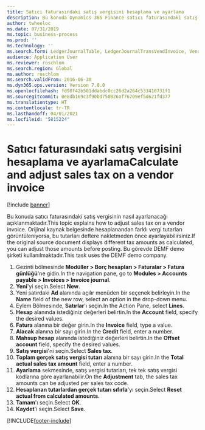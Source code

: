 ```yaml
---
title: Satıcı faturasındaki satış vergisini hesaplama ve ayarlama
description: Bu konuda Dynamics 365 Finance satıcı faturasındaki satış vergisinin nasıl ayarlanacağı açıklanmaktadır.
author: twheeloc
ms.date: 07/31/2019
ms.topic: business-process
ms.prod: ''
ms.technology: ''
ms.search.form: LedgerJournalTable, LedgerJournalTransVendInvoice, VendTableLookup, TaxTmpWorkTrans
audience: Application User
ms.reviewer: roschlom
ms.search.region: Global
ms.author: roschlom
ms.search.validFrom: 2016-06-30
ms.dyn365.ops.version: Version 7.0.0
ms.openlocfilehash: fd98f42b501ddabdc0cc26d2a264c533410731f1
ms.sourcegitcommit: 0e8db169c3f90bd750826af76709ef5d621fd377
ms.translationtype: HT
ms.contentlocale: tr-TR
ms.lasthandoff: 04/01/2021
ms.locfileid: "5815224"
---
```

# <a name="calculate-and-adjust-sales-tax-on-a-vendor-invoice"></a><span data-ttu-id="bb60b-103">Satıcı faturasındaki satış vergisini hesaplama ve ayarlama</span><span class="sxs-lookup"><span data-stu-id="bb60b-103">Calculate and adjust sales tax on a vendor invoice</span></span>

[!include [banner](../../includes/banner.md)]

<span data-ttu-id="bb60b-104">Bu konuda satıcı faturasındaki satış vergisinin nasıl ayarlanacağı açıklanmaktadır.</span><span class="sxs-lookup"><span data-stu-id="bb60b-104">This topic explains how to adjust sales tax on a vendor invoice.</span></span> <span data-ttu-id="bb60b-105">Orijinal kaynak belgesinde hesaplanandan farklı vergi tutarları görüntüleniyorsa, bu tutarları deftere nakletmeden önce ayarlayabilirsiniz.</span><span class="sxs-lookup"><span data-stu-id="bb60b-105">If the original source document displays different tax amounts as calculated, you can adjust those amounts before posting.</span></span> <span data-ttu-id="bb60b-106">Bu görevde DEMF demo şirketi kullanılmaktadır.</span><span class="sxs-lookup"><span data-stu-id="bb60b-106">This task uses the DEMF demo company.</span></span>

1. <span data-ttu-id="bb60b-107">Gezinti bölmesinde **Modüller > Borç hesapları > Faturalar > Fatura günlüğü**'ne gidin.</span><span class="sxs-lookup"><span data-stu-id="bb60b-107">In the navigation pane, go to **Modules > Accounts payable > Invoices > Invoice journal**.</span></span>
2. <span data-ttu-id="bb60b-108">**Yeni**'yi seçin.</span><span class="sxs-lookup"><span data-stu-id="bb60b-108">Select **New**.</span></span>
3. <span data-ttu-id="bb60b-109">Yeni satırdaki **Ad** alanında açılır menüden bir seçenek belirleyin.</span><span class="sxs-lookup"><span data-stu-id="bb60b-109">In the **Name** field of the new row, select an option in the drop-down menu.</span></span>
4. <span data-ttu-id="bb60b-110">Eylem Bölmesinde, **Satırlar**'ı seçin.</span><span class="sxs-lookup"><span data-stu-id="bb60b-110">In the Action Pane, select **Lines**.</span></span>
5. <span data-ttu-id="bb60b-111">**Hesap** alanında istediğiniz değerleri belirtin.</span><span class="sxs-lookup"><span data-stu-id="bb60b-111">In the **Account** field, specify the desired values.</span></span>
6. <span data-ttu-id="bb60b-112">**Fatura** alanına bir değer girin.</span><span class="sxs-lookup"><span data-stu-id="bb60b-112">In the **Invoice** field, type a value.</span></span>
7. <span data-ttu-id="bb60b-113">**Alacak** alanına bir sayı girin.</span><span class="sxs-lookup"><span data-stu-id="bb60b-113">In the **Credit** field, enter a number.</span></span>
8. <span data-ttu-id="bb60b-114">**Mahsup hesap** alanında istediğiniz değerleri belirtin.</span><span class="sxs-lookup"><span data-stu-id="bb60b-114">In the **Offset account** field, specify the desired values.</span></span>
9. <span data-ttu-id="bb60b-115">**Satış vergisi**'ni seçin.</span><span class="sxs-lookup"><span data-stu-id="bb60b-115">Select **Sales tax**.</span></span>
10. <span data-ttu-id="bb60b-116">**Toplam gerçek satış vergisi tutarı** alanına bir sayı girin.</span><span class="sxs-lookup"><span data-stu-id="bb60b-116">In the **Total actual sales tax amount** field, enter a number.</span></span>
11. <span data-ttu-id="bb60b-117">**Ayarlama** sekmesinde, satış vergisi tutarları, tek tek satış vergisi kodlarına göre ayarlanabilir.</span><span class="sxs-lookup"><span data-stu-id="bb60b-117">On the **Adjustment** tab, the sales tax amounts can be adjusted per sales tax code.</span></span>
12. <span data-ttu-id="bb60b-118">**Hesaplanan tutarlardan gerçek tutarı sıfırla**'yı seçin.</span><span class="sxs-lookup"><span data-stu-id="bb60b-118">Select **Reset actual from calculated amounts**.</span></span>
13. <span data-ttu-id="bb60b-119">**Tamam**'ı seçin.</span><span class="sxs-lookup"><span data-stu-id="bb60b-119">Select **OK**.</span></span>
14. <span data-ttu-id="bb60b-120">**Kaydet**'i seçin.</span><span class="sxs-lookup"><span data-stu-id="bb60b-120">Select **Save**.</span></span>



[!INCLUDE[footer-include](../../../includes/footer-banner.md)]